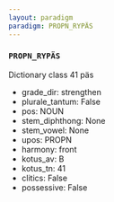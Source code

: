 ```yaml
---
layout: paradigm
paradigm: PROPN_RYPÄS
---
```

### ` PROPN_RYPÄS `

Dictionary class 41 päs
* grade_dir: strengthen
* plurale_tantum: False
* pos: NOUN
* stem_diphthong: None
* stem_vowel: None
* upos: PROPN
* harmony: front
* kotus_av: B
* kotus_tn: 41
* clitics: False
* possessive: False
